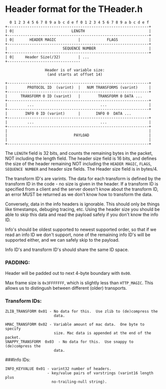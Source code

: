 <link href="http://kevinburke.bitbucket.org/markdowncss/markdown.css" rel="stylesheet"></link>

Header format for the THeader.h
===============================

      0 1 2 3 4 5 6 7 8 9 a b c d e f 0 1 2 3 4 5 6 7 8 9 a b c d e f
    +----------------------------------------------------------------+
    | 0|                          LENGTH                             |
    +----------------------------------------------------------------+
    | 0|       HEADER MAGIC          |            FLAGS              |
    +----------------------------------------------------------------+
    |                         SEQUENCE NUMBER                        |
    +----------------------------------------------------------------+
    | 0|     Header Size(/32)        | ...
    +---------------------------------

                      Header is of variable size:
                       (and starts at offset 14)

    +----------------------------------------------------------------+
    |         PROTOCOL ID  (varint)  |   NUM TRANSFORMS (varint)     |
    +----------------------------------------------------------------+
    |      TRANSFORM 0 ID (varint)   |        TRANSFORM 0 DATA ...
    +----------------------------------------------------------------+
    |         ...                              ...                   |
    +----------------------------------------------------------------+
    |        INFO 0 ID (varint)      |       INFO 0  DATA ...
    +----------------------------------------------------------------+
    |         ...                              ...                   |
    +----------------------------------------------------------------+
    |                                                                |
    |                              PAYLOAD                           |
    |                                                                |
    +----------------------------------------------------------------+

The `LENGTH` field is 32 bits, and counts the remaining bytes in the
packet, NOT including the length field.  The header size field is 16
bits, and defines the size of the header remaining NOT including the
`HEADER MAGIC`, `FLAGS`, `SEQUENCE NUMBER` and header size fields.  The
Header size field is in bytes/4.

The transform ID's are varints.  The data for each transform is
defined by the transform ID in the code - no size is given in the
header.  If a transform ID is specified from a client and the server
doesn't know about the transform ID, an error MUST be returned as we
don't know how to transform the data.

Conversely, data in the info headers is ignorable.  This should only
be things like timestamps, debuging tracing, etc.  Using the header
size you should be able to skip this data and read the payload safely
if you don't know the info ID.

Info's should be oldest supported to newest supported order, so that
if we read an info ID we don't support, none of the remaining info
ID's will be supported either, and we can safely skip to the payload.

Info ID's and transform ID's should share the same ID space.

### PADDING:

Header will be padded out to next 4-byte boundary with `0x00`.

Max frame size is `0x3FFFFFFF`, which is slightly less than `HTTP_MAGIC`.
This allows us to distingush between different (older) transports.

### Transform IDs:

    ZLIB_TRANSFORM 0x01 - No data for this.  Use zlib to (de)compress the
                          data.

    HMAC_TRANSFORM 0x02 - Variable amount of mac data.  One byte to specify
                          size. Mac data is appended at the end of the packet.
    SNAPPY_TRANSFORM  0x03  - No data for this.  Use snappy to (de)compress the
                          data.


###Info IDs:

    INFO_KEYVALUE 0x01 - varint32 number of headers.
                       - key/value pairs of varstrings (varint16 length plus
                         no-trailing-null string).
